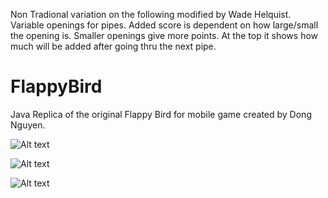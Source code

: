 Non Tradional variation on the following modified by Wade Helquist.
Variable openings for pipes. Added score is dependent on how large/small the opening is.
Smaller openings give more points.
At the top it shows how much will be added after going thru the next pipe.

FlappyBird
==========

Java Replica of the original Flappy Bird for mobile game created by Dong Nguyen.



![Alt text](https://raw.githubusercontent.com/MicahAndWill/FlappyBird/master/screenShots/screenshot1.png "FlappyBird Screen Shot")


![Alt text](https://raw.githubusercontent.com/MicahAndWill/FlappyBird/master/screenShots/screenShot3.png "FlappyBird Screen Shot")

![Alt text](https://raw.githubusercontent.com/MicahAndWill/FlappyBird/master/screenShots/screenShot2.png "FlappyBird Screen Shot")
